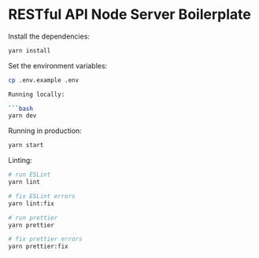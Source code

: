 # RESTful API Node Server Boilerplate

Install the dependencies:

```bash
yarn install
```

Set the environment variables:

```bash
cp .env.example .env

Running locally:

```bash
yarn dev
```

Running in production:

```bash
yarn start
```


Linting:

```bash
# run ESLint
yarn lint

# fix ESLint errors
yarn lint:fix

# run prettier
yarn prettier

# fix prettier errors
yarn prettier:fix
```

